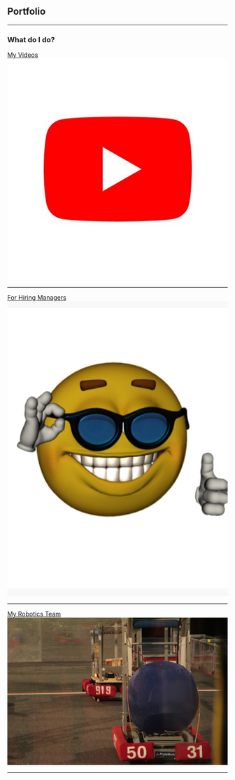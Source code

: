 ## Portfolio

---

### What do I do? 

[My Videos](/sample_page)
<img src="channels4_profile.jpg?raw=true"/>

---
<a href="/ColinCV3.pdf">For Hiring Managers</a>
<img src="flat,750x,075,f-pad,750x1000,f8f8f8.u10.jpg?raw=true"/>

---
[My Robotics Team](https://frc-events.firstinspires.org/2020/team/919/)
<img src="919.jpg?raw=true"/>

---





